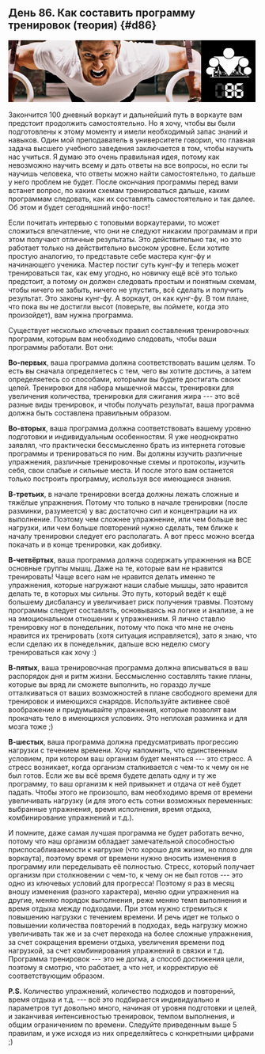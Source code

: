 ## День 86. Как составить программу тренировок (теория) {#d86}

![](src/img/86.jpg)

Закончится 100 дневный воркаут и дальнейший путь в воркауте вам предстоит продолжить самостоятельно. Но я хочу, чтобы вы были подготовлены к этому моменту и имели необходимый запас знаний и навыков. Один мой преподаватель в университете говорил, что главная задача высшего учебного заведения заключается в том, чтобы научить нас учиться. Я думаю это очень правильная идея, потому как невозможно научить всему и дать ответы на все вопросы, но если ты научишь человека, что ответы можно найти самостоятельно, то дальше у него проблем не будет. После окончания программы перед вами встанет вопрос, по каким схемам тренироваться дальше, каким программам следовать, как их составлять самостоятельно и так далее. Об этом и будет сегодняшний инфо-пост! 

Если почитать интервью с топовыми воркаутерами, то может сложиться впечатление, что они не следуют никаким программам и при этом получают отличные результаты. Это действительно так, но это работает только на действительно высоком уровне. Если хотите простую аналогию, то представьте себе мастера кунг-фу и начинающего ученика. Мастер постиг суть кунг-фу и теперь может тренироваться так, как ему угодно, но новичку ещё всё это только предстоит, а потому он должен следовать простым и понятным схемам, чтобы ничего не забыть, ничего не упустить, всё сделать и получить результат. Это законы кунг-фу. А воркаут, он как кунг-фу. В том плане, что пока вы не достигли высот (поверьте, вы поймете, когда это произойдет), вам нужна программа. 

Существует несколько ключевых правил составления тренировочных программ, которым вам необходимо следовать, чтобы ваши программы работали. Вот они: 

**Во-первых**, ваша программа должна соответствовать вашим целям. То есть вы сначала определяетесь с тем, чего вы хотите достичь, а затем определяетесь со способами, которыми вы будете достигать своих целей. Тренировки для набора мышечной массы, тренировки для увеличения количества, тренировки для сжигания жира --- это всё разные виды тренировок, и чтобы получать результат, ваша программа должна быть составлена правильным образом. 

**Во-вторых**, ваша программа должна соответствовать вашему уровню подготовки и индивидуальным особенностям. Я уже неоднократно заявлял, что практически бессмысленно брать из интернета готовые программы и тренироваться по ним. Вы должны изучить различные упражнения, различные тренировочные схемы и протоколы, изучить себя, свои слабые и сильные места. И после этого вам останется только построить программу, используя все имеющиеся знания. 

**В-третьих**, в начале тренировки всегда должны лежать сложные и тяжёлые упражнения. Потому что только в начале тренировки (после разминки, разумеется) у вас достаточно сил и концентрации на их выполнение. Поэтому чем сложнее упражнение, или чем больше вес нагрузки, или чем больше повторений нужно сделать, тем ближе к началу тренировки следует его располагать. А вот пресс можно всегда покачать и в конце тренировки, как добивку. 

**В-четвёртых**, ваша программа должна содержать упражнения на ВСЕ основные группы мышц. Даже на те, которые вам не нравится тренировать! Чаще всего нам не нравится делать именно те упражнения, которые нагружают наши слабые мышцы, зато нравится делать те, в которых мы сильны. Это путь, который ведёт к ещё большему дисбалансу и увеличивает риск получения травмы. Поэтому программы следует составлять, основываясь на логике и анализе, а не на эмоциональном отношении к упражнениям. Я лично ставлю тренировку ног в понедельник, потому что пока что мне не очень нравится их тренировать (хотя ситуация исправляется), зато я знаю, что если сделаю их в понедельник, дальше всю неделю смогу тренироваться как хочу :) 

**В-пятых**, ваша тренировочная программа должна вписываться в ваш распорядок дня и ритм жизни. Бессмысленно составлять такие планы, которые вы вряд ли сможете выполнить, но гораздо лучше отталкиваться от ваших возможностей в плане свободного времени для тренировок и имеющихся снарядов. Используйте активнее своё воображение и придумывайте упражнения, которые позволят вам прокачать тело в имеющихся условиях. Это неплохая разминка и для мозга тоже ;) 

**В-шестых**, ваша программа должна предусматривать прогрессию нагрузки с течением времени. Хочу напомнить, что единственным условием, при котором ваш организм будет меняться --- это стресс. А стресс возникает, когда организм сталкивается с чем-то к чему он не был готов. Если же вы всё время будете делать одну и ту же программу, то ваш организм к ней привыкнет и отдача от неё будет падать. Чтобы этого не произошло, вам необходимо время от времени увеличивать нагрузку (и для этого есть сотни возможных переменных: выбранные упражнения, время исполнения, время отдыха, комбинирование упражнений и т.д.). 

И помните, даже самая лучшая программа не будет работать вечно, потому что наш организм обладает замечательной способностью приспосабливаемости к нагрузке (что хорошо для жизни, но плохо для воркаута), поэтому время от времени нужно вносить изменения в программу или переделывать её полностью. Стресс, который получает организм при столкновении с чем-то, к чему он не был готов --- это одно из ключевых условий для прогресса! Поэтому я раз в месяц вношу изменения (разного характера), меняю одни упражнения на другие, меняю порядок выполнения, реже меняю темп выполнения и время отдыха между подходами. При этом нужно стремиться к повышению нагрузки с течением времени. И речь идет не только о повышении количества повторений в подходах, ведь нагрузку можно увеличивать так же и за счет перехода на более сложные упражнения, за счет сокращения времени отдыха, увеличения времени под нагрузкой, за счет комбинирования упражнений в связки и т.д. Программа тренировок --- это не догма, а способ достижения цели, поэтому я смотрю, что работает, а что нет, и корректирую её соответствующим образом. 

**P.S.** Количество упражнений, количество подходов и повторений, время отдыха и т.д. --- всё это подбирается индивидуально и параметров тут довольно много, начиная от уровня подготовки и целей, и заканчивая интенсивностью тренировок, темпом выполнения, и общим ограничением по времени. Следуйте приведенным выше 5 правилам, и уже исходя из них определяйтесь с конкретными цифрами ;) 


